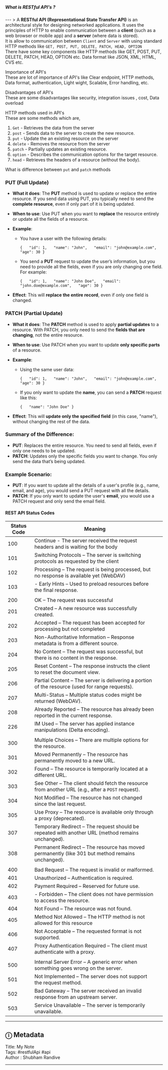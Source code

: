 
##### What is RESTful API's ?
--- > A **RESTful API (Representational State Transfer API)** is an architectural style for designing networked applications. It uses the principles of HTTP to enable communication between a **client** (such as a web browser or mobile app) and a **server** (where data is stored). <br>
It is allow to communication between `Client` and `Server` with using standard HTTP methods like `GET, POST, PUT, DELETE, PATCH, HEAD, OPTION`
<br>
There have some key components like HTTP methods like GET, POST, PUT, DELETE, PATCH, HEAD, OPTION etc. Data format like JSON, XML, HTML, CVS etc. <br>

Importance of API's <br>
These are lot of importance of API's like Clear endpoint, HTTP methods, Data format, authentication, Light wight, Scalable, Error handling, etc.<br>

Disadvantages of API's<br>
These are some disadvantages like  security, integration issues , cost, Data overload <br>

HTTP methods used in API's <br>
These are some methods which are, <br>
1. `Get` - Retrieves the data from the server
2. `post` - Sends data to the server to create the new resource.
3. `put` - Update the an existing resource on the server
4. `delete` - Removes the resource from the server
5. `patch` - Partially updates an existing resource.
6. `option` - Describes the communication options for the target resource.
7. `head` - Retrieves the headers of a resource (without the body).<br>

What is difference between  `put` and `patch` methods<br>
### **PUT (Full Update)**

- **What it does**: The **PUT** method is used to update or replace the entire resource. If you send data using PUT, you typically need to send the **complete resource**, even if only part of it is being updated.
    
- **When to use**: Use PUT when you want to **replace** the resource entirely or update all the fields of a resource.
    
- **Example**:
    
    - You have a user with the following details:

        `{   "id": 1,   "name": "John",   "email": "john@example.com",   "age": 30 }`
        
    - You send a **PUT** request to update the user’s information, but you need to provide all the fields, even if you are only changing one field. For example:
 
        `{   "id": 1,   "name": "John Doe",   "email": "john.doe@example.com",   "age": 30 }`
        
- **Effect**: This will **replace the entire record**, even if only one field is changed.


### **PATCH (Partial Update)**

- **What it does**: The **PATCH** method is used to apply **partial updates** to a resource. With PATCH, you only need to send the **fields that are changing**, not the entire resource.
    
- **When to use**: Use PATCH when you want to update **only specific parts** of a resource.
    
- **Example**:
    
    - Using the same user data:
        
        `{   "id": 1,   "name": "John",   "email": "john@example.com",   "age": 30 }`
        
    - If you only want to update the **name**, you can send a **PATCH** request like this:
 
        `{   "name": "John Doe" }`
        
- **Effect**: This will **update only the specified field** (in this case, "name"), without changing the rest of the data.
    

### **Summary of the Difference:**

- **PUT**: Replaces the entire resource. You need to send all fields, even if only one needs to be updated.
- **PATCH**: Updates only the specific fields you want to change. You only send the data that’s being updated.

### Example Scenario:

- **PUT**: If you want to update all the details of a user's profile (e.g., name, email, and age), you would send a PUT request with all the details.
- **PATCH**: If you only want to update the user's **email**, you would use a PATCH request and only send the email field.<br>

#### **REST API Status Codes**

| Status Code | Meaning                                                                                           |     |
| ----------- | ------------------------------------------------------------------------------------------------- | --- |
| 100         | Continue - The server received the request headers and is waiting for the body                    |     |
| 101         | Switching Protocols – The server is switching protocols as requested by the client                |     |
| 102         | Processing – The request is being processed, but no response is available yet (WebDAV)            |     |
| 103         | - Early Hints – Used to preload resources before the final response.                              |     |
|             |                                                                                                   |     |
| 200         | OK – The request was successful                                                                   |     |
| 201         | Created – A new resource was successfully created.                                                |     |
| 202         | Accepted – The request has been accepted for processing but not completed                         |     |
| 203         | Non-Authoritative Information – Response metadata is from a different source.                     |     |
| 204         | No Content – The request was successful, but there is no content in the response.                 |     |
| 205         | Reset Content – The response instructs the client to reset the document view.                     |     |
| 206         | Partial Content – The server is delivering a portion of the resource (used for range requests).   |     |
| 207         | Multi-Status – Multiple status codes might be returned (WebDAV).                                  |     |
| 208         | Already Reported – The resource has already been reported in the current response.                |     |
| 226         | IM Used – The server has applied instance manipulations (Delta encoding).                         |     |
|             |                                                                                                   |     |
| 300         | Multiple Choices – There are multiple options for the resource.                                   |     |
| 301         | Moved Permanently – The resource has permanently moved to a new URL.                              |     |
| 302         | Found – The resource is temporarily located at a different URL.                                   |     |
| 303         | See Other – The client should fetch the resource from another URL (e.g., after a `POST` request). |     |
| 304         | Not Modified – The resource has not changed since the last request.                               |     |
| 305         | Use Proxy – The resource is available only through a proxy (deprecated).                          |     |
| 307         | Temporary Redirect – The request should be repeated with another URL (method remains unchanged).  |     |
| 308         | Permanent Redirect – The resource has moved permanently (like 301 but method remains unchanged).  |     |
|             |                                                                                                   |     |
| 400         | Bad Request – The request is invalid or malformed.                                                |     |
| 401         | Unauthorized – Authentication is required.                                                        |     |
| 402         | Payment Required – Reserved for future use.                                                       |     |
| 403         | - Forbidden – The client does not have permission to access the resource.                         |     |
| 404         | Not Found – The resource was not found.                                                           |     |
| 405         | Method Not Allowed – The HTTP method is not allowed for this resource                             |     |
| 406         | Not Acceptable – The requested format is not supported.                                           |     |
| 407         | Proxy Authentication Required – The client must authenticate with a proxy.                        |     |
|             |                                                                                                   |     |
| 500         | Internal Server Error – A generic error when something goes wrong on the server.                  |     |
| 501         | Not Implemented – The server does not support the request method.                                 |     |
| 502         | Bad Gateway – The server received an invalid response from an upstream server.                    |     |
| 503         | Service Unavailable – The server is temporarily unavailable.                                      |     |


---
ⓘ Metadata <br>
---
Title: My Note<br>
Tags:   #restfulApi #api<br>
Author : Shubham Randive<br>

---
